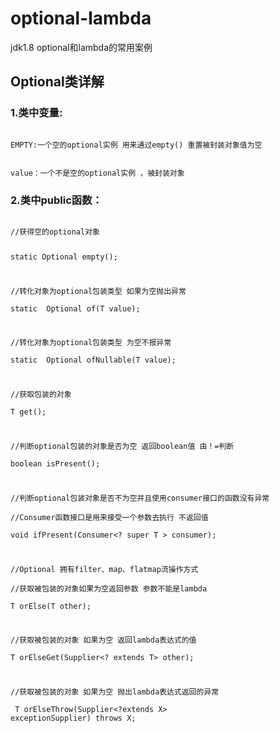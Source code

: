 # optional-lambda
jdk1.8  optional和lambda的常用案例
## Optional类详解
### 1.类中变量:
<code>
EMPTY:一个空的optional实例 用来通过empty() 重置被封装对象值为空

value：一个不是空的optional实例 ，被封装对象
</code>

### 2.类中public函数：
<code>
//获得空的optional对象  

static<T> Optional<T> empty();

//转化对象为optional包装类型 如果为空抛出异常  
static <T> Optional<T> of(T value);

//转化对象为optional包装类型 为空不报异常  
static <T> Optional<T> ofNullable(T value);

//获取包装的对象  
T get();

//判断optional包装的对象是否为空 返回boolean值 由！=判断  
boolean isPresent();

//判断optional包装对象是否不为空并且使用consumer接口的函数没有异常  
//Consumer函数接口是用来接受一个参数去执行 不返回值  
void ifPresent(Consumer<? super T > consumer);

//Optional 拥有filter、map、flatmap流操作方式  
//获取被包装的对象如果为空返回参数 参数不能是lambda  
T orElse(T other);

//获取被包装的对象 如果为空 返回lambda表达式的值  
T orElseGet(Supplier<? extends T> other);

//获取被包装的对象 如果为空 抛出lambda表达式返回的异常  
<X extends Throwable> T orElseThrow(Supplier<?extends X> exceptionSupplier) throws X;

</code>
